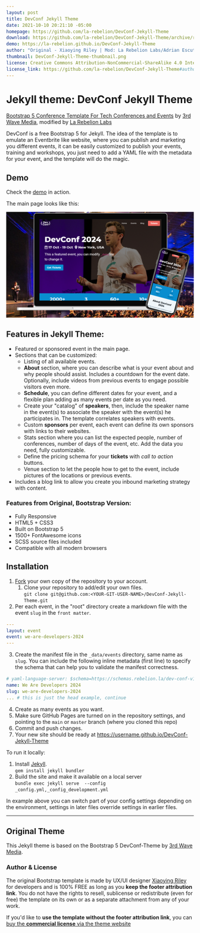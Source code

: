 ```yaml
---
layout: post
title: DevConf Jekyll Theme
date: 2021-10-10 20:21:10 -05:00
homepage: https://github.com/la-rebelion/DevConf-Jekyll-Theme
download: https://github.com/la-rebelion/DevConf-Jekyll-Theme/archive/refs/heads/master.zip
demo: https://la-rebelion.github.io/DevConf-Jekyll-Theme
author: "Original - Xiaoying Riley | Mod: La Rebelion Labs/Adrian Escutia"
thumbnail: DevConf-Jekyll-Theme-thumbnail.png
license: Creative Commons Attribution-NonCommercial-ShareAlike 4.0 International (CC BY-NC-SA 4.0)
license_link: https://github.com/la-rebelion/DevConf-Jekyll-Theme#author--license
---
```

# Jekyll theme: DevConf Jekyll Theme
[Bootstrap 5 Conference Template For Tech Conferences and Events](https://gumroad.com/a/547198067/oTvro) by [3rd Wave Media](https://gumroad.com/a/547198067), modified by [La Rebelion Labs](https://github.com/la-rebelion)

DevConf is a free Bootstrap 5 for Jekyll. The idea of the template is to emulate 
an Eventbrite like website, where you can publish and marketing you different events, 
it can be easily customized to publish your events, training and workshops, you just need 
to add a YAML file with the metadata for your event, and the template will do the magic.

## Demo

Check the [demo](https://la-rebelion.github.io/DevConf-Jekyll-Theme) in action.

The main page looks like this:

![DevConf Jekyll Theme Home](https://github.com/la-rebelion/DevConf-Jekyll-Theme/blob/master/assets/images/template_screenshots/DevConf-Jekyll-Theme.png?raw=true)

## Features in Jekyll Theme:

* Featured or sponsored event in the main page.
* Sections that can be customized:
  * Listing of all available events.
  * **About** section, where you can describe what is your event about and why 
people should assist. Includes a countdown for the event date. Optionally, include 
videos from previous events to engage possible visitors even more.
  * **Schedule**, you can define different dates for your event, and a flexible 
plan adding as many events per date as you need.
  * Create your "catalog" of **speakers**, then, include the speaker name in the 
event(s) to associate the speaker with the event(s) he participates in. The template 
correlates speakers with events.
  * Custom **sponsors** per event, each event can define its own sponsors with links 
to their websites.
  * Stats section where you can list the expected people, number of conferences, 
number of days of the event, etc. Add the data you need, fully customizable.
  * Define the pricing schema for your **tickets** with _call to action_ buttons.
  * Venue section to let the people how to get to the event, include pictures of the 
locations or previous events.
* Includes a blog link to allow you create you inbound marketing strategy with content.

### Features from Original, Bootstrap Version:

* Fully Responsive
* HTML5 + CSS3
* Built on Bootstrap 5
* 1500+ FontAwesome icons
* SCSS source files included
* Compatible with all modern browsers

## Installation

1. [Fork](https://github.com/la-rebelion/DevConf-Jekyll-Theme/fork) your own copy of the repository to your account.
   1. Clone your repository to add/edit your own files.  
`git clone git@github.com:<YOUR-GIT-USER-NAME>/DevConf-Jekyll-Theme.git`
2. Per each event, in the "root" directory create a markdown file with the event `slug` in the `front matter`.
```yaml
---
layout: event
event: we-are-developers-2024
---
```
3. Create the manifest file in the `_data/events` directory, same name as `slug`. You can include the following inline metadata (first line) to specify the schema that can help you to validate the manifest correctness.
```yaml
# yaml-language-server: $schema=https://schemas.rebelion.la/dev-conf-v1.0.json
name: We Are Developers 2024
slug: we-are-developers-2024
... # this is just the head example, continue
```
4. Create as many events as you want.
5. Make sure GitHub Pages are turned on in the repository settings, and pointing to the `main` or `master` branch (where you cloned this repo)
6. Commit and push changes.
7. Your new site should be ready at https://username.github.io/DevConf-Jekyll-Theme

To run it locally:

1. Install [Jekyll](https://jekyllrb.com/docs/).  
`gem install jekyll bundler`
2. Build the site and make it available on a local server  
`bundle exec jekyll serve  --config _config.yml,_config_development.yml`

In example above you can switch part of your config settings depending on the environment, settings in later files override settings in earlier files.

---

## Original Theme  
This Jekyll theme is based on the Bootstrap 5 DevConf-Theme by [3rd Wave Media](https://gumroad.com/a/547198067).

### Author & License

The original Bootstrap template is made by UX/UI designer [Xiaoying Riley](https://twitter.com/3rdwave_themes) for developers and is 100% FREE as long as you **keep the footer attribution link**. You do not have the rights to resell, sublicense or redistribute (even for free) the template on its own or as a separate attachment from any of your work.

If you'd like to **use the template without the footer attribution link**, you can [buy the **commercial license** via the theme website](https://gumroad.com/a/547198067/oTvro)
